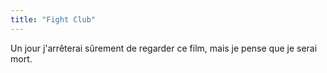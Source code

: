```yaml
---
title: "Fight Club"
---
```


Un jour j'arrêterai sûrement de regarder ce film, mais je pense que je serai
mort.


